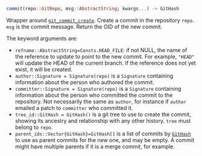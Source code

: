 ```julia
commit(repo::GitRepo, msg::AbstractString; kwargs...) -> GitHash
```

Wrapper around [`git_commit_create`](https://libgit2.org/libgit2/#HEAD/group/commit/git_commit_create). Create a commit in the repository `repo`. `msg` is the commit message. Return the OID of the new commit.

The keyword arguments are:

  * `refname::AbstractString=Consts.HEAD_FILE`: if not NULL, the name of the reference to update to point to the new commit. For example, `"HEAD"` will update the HEAD of the current branch. If the reference does not yet exist, it will be created.
  * `author::Signature = Signature(repo)` is a `Signature` containing information about the person who authored the commit.
  * `committer::Signature = Signature(repo)` is a `Signature` containing information about the person who committed the commit to the repository. Not necessarily the same as `author`, for instance if `author` emailed a patch to `committer` who committed it.
  * `tree_id::GitHash = GitHash()` is a git tree to use to create the commit, showing its ancestry and relationship with any other history. `tree` must belong to `repo`.
  * `parent_ids::Vector{GitHash}=GitHash[]` is a list of commits by [`GitHash`](@ref) to use as parent commits for the new one, and may be empty. A commit might have multiple parents if it is a merge commit, for example.

